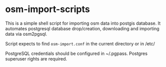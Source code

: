 # osm-import-scripts

This is a simple shell script for importing osm data into postgis database.
It automates postgresql database drop/creation, downloading and importing data via osm2pgsql. 

Script expects to find `osm-import.conf` in the current directory or in /etc/

PostgreSQL credentials should be configured in ~/.pgpass. Postgres superuser rights are required.
